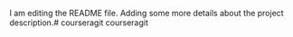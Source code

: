 I am editing the README file. Adding some more details about the project description.# courseragit
courseragit
